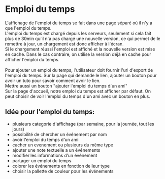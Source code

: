 # Emploi du temps

L'affichage de l'emploi du temps se fait dans une page séparé où il n'y a que l'emploi du temps. <br />
L'emploi du temps est chargé depuis les serveurs, seulement si cela fait plus de 30min qu'il n'a pas chargé une nouvelle version, ce qui permet de le remettre à jour, un chargement est donc afficher à l'écran. <br />
Si le chargement réussi l'emploi est affiché et la nouvelle version est mise en cache. Dans le cas contraire, on utilise la version déjà en cache pour afficher l'emploi du temps.
<br /> <br />
Pour ajouter un emploi du temps, l'utilisateur doit fournir l'url d'export de l'emploi du temps. Sur la page qui demande le lien, ajouter un bouton pour avoir un tuto pour savoir comment avoir le lien. <br />
Mettre aussi un bouton "ajouter l'emploi du temps d'un ami" <br />
Sur la page d'accueil, notre emploi du temps est afficher par défaut. On peut choisir de voir l'emploi du temps d'un ami avec un bouton en plus. <br />

## Idée pour l'emploi du temps:
+ plusieurs categorie d'affichage (par semaine, pour la journée, tout les jours)
+ possibilité de chercher un événement par nom
+ avoir l'emploi du temps d'un ami
+ cacher un evenement ou plusieurs du même type
+ ajouter une note textuelle a un événements
+ modifier les informations d'un événement
+ partager un emploi du temps
+ colorer les événements en fonction de leur type
+ choisir la pallette de couleur pour les événements